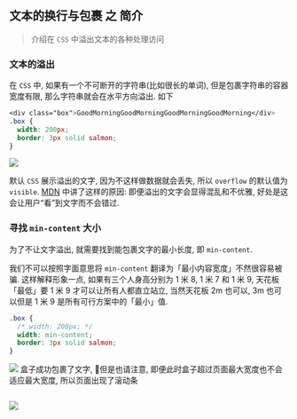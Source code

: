 ## 文本的换行与包裹 之 简介
> 介绍在 `CSS` 中溢出文本的各种处理访问

### 文本的溢出
在 `CSS` 中, 如果有一个不可断开的字符串(比如很长的单词), 但是包裹字符串的容器宽度有限, 那么字符串就会在水平方向溢出. 如下
```css
<div class="box">GoodMorningGoodMorningGoodMorningGoodMorning</div>
.box {
  width: 200px;
  border: 3px solid salmon;
}
```

![](../../image/Snipaste_2022-09-15_21-10-27.png)

默认 `CSS` 展示溢出的文字, 因为不这样做数据就会丢失, 所以 `overflow` 的默认值为 `visible`. [MDN](https://developer.mozilla.org/en-US/docs/Web/CSS/CSS_Text/Wrapping_Text) 中讲了这样的原因: 即便溢出的文字会显得混乱和不优雅, 好处是这会让用户“看”到文字而不会错过. 

### 寻找 `min-content` 大小
为了不让文字溢出, 就需要找到能包裹文字的最小长度, 即 `min-content`. 

我们不可以按照字面意思将 `min-content` 翻译为「最小内容宽度」不然很容易被骗. 这样解释形象一点, 如果有三个人身高分别为 1 米 8, 1 米 7 和 1 米 9, 天花板「最低」要 1 米 9 才可以让所有人都直立站立, 当然天花板 2m 也可以, 3m 也可以但是 1 米 9 是所有可行方案中的「最小」值.
```css
.box {
  /* width: 200px; */
  width: min-content;
  border: 3px solid salmon;
}
```
![](../../image/Snipaste_2022-09-15_22-03-57.png)
盒子成功包裹了文字, 📕但是也请注意, 即便此时盒子超过页面最大宽度也不会适应最大宽度, 所以页面出现了滚动条
```html
```
![](../../image/)